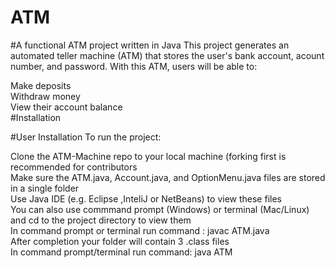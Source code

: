 # ATM
#A functional ATM project written in Java
This project generates an automated teller machine (ATM) that stores the user's bank account, acount number, and password. With this ATM, users will be able to:

Make deposits   
Withdraw money   
View their account balance   
#Installation

#User Installation
To run the project:   

Clone the ATM-Machine repo to your local machine (forking first is recommended for contributors   
Make sure the ATM.java, Account.java, and OptionMenu.java files are stored in a single folder   
Use Java IDE (e.g. Eclipse ,InteliJ or NetBeans) to view these files   
You can also use commmand prompt (Windows) or terminal (Mac/Linux) and cd to the project directory to view them    
In command prompt or terminal run command : javac ATM.java    
After completion your folder will contain 3 .class files    
In command prompt/terminal run command: java ATM    
